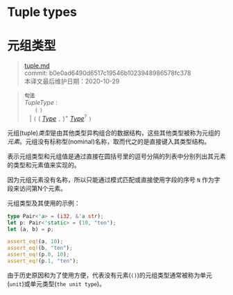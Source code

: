 # Tuple types
# 元组类型

>[tuple.md](https://github.com/rust-lang/reference/blob/master/src/types/tuple.md)\
>commit: b0e0ad6490d6517c19546b1023948986578fc378 \
>本译文最后维护日期：2020-10-29

> **<sup>句法</sup>**\
> _TupleType_ :\
> &nbsp;&nbsp; &nbsp;&nbsp; `(` `)`\
> &nbsp;&nbsp; | `(` ( [_Type_] `,` )<sup>+</sup> [_Type_]<sup>?</sup> `)`

元组(tuple)*类型*是由其他类型异构组合的数据结构，这些其他类型被称为元组的*元素*。元组没有标称型(nominal)名称，取而代之的是直接键入其类型结构。

表示元组类型和元组值是通过直接在圆括号里的逗号分隔的列表中分别列出其元素的类型和元素值来实现的。

因为元组元素没有名称，所以只能通过模式匹配或直接使用字段的序号 `N` 作为字段来访问第N个元素。


元组类型及其使用的示例：

```rust
type Pair<'a> = (i32, &'a str);
let p: Pair<'static> = (10, "ten");
let (a, b) = p;

assert_eq!(a, 10);
assert_eq!(b, "ten");
assert_eq!(p.0, 10);
assert_eq!(p.1, "ten");
```

由于历史原因和为了使用方便，代表没有元素(`()`)的元组类型通常被称为单元(`unit`)或单元类型(`the unit type`)。

[_Type_]: ../types.md#type-expressions

<!-- 2020-10-25 -->
<!-- checked -->
